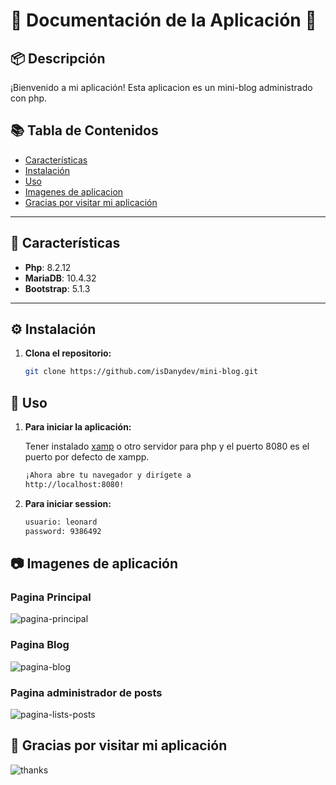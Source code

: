 # 🎉 Documentación de la Aplicación 🎉

## 📦 Descripción

¡Bienvenido a mi aplicación! Esta aplicacion es un mini-blog administrado con php.

## 📚 Tabla de Contenidos

- [Características](#🌟-características)
- [Instalación](#⚙️-instalación)
- [Uso](#🚀-uso)
- [Imagenes de aplicacion](#🚀-uso)
- [Gracias por visitar mi aplicación](#🥳-gracias-por-visitar-mi-aplicación)

---

## 🌟 Características

- **Php**: 8.2.12
- **MariaDB**: 10.4.32
- **Bootstrap**: 5.1.3

---

## ⚙️ Instalación

1. **Clona el repositorio:**

   ```bash
   git clone https://github.com/isDanydev/mini-blog.git

## 🚀 Uso
1. **Para iniciar la aplicación:**

    Tener instalado [xamp](https://www.apachefriends.org/es/index.html) o otro servidor para php y el puerto 8080 es el puerto por defecto de xampp.
    ```bash
    ¡Ahora abre tu navegador y dirígete a 
    http://localhost:8080! 
    ```
2. **Para iniciar session:**

    ```bash
    usuario: leonard
    password: 9386492
    ```
    
## 📷 Imagenes de aplicación


### Pagina Principal
![pagina-principal](https://res.cloudinary.com/dey157pc3/image/upload/v1726776119/github/mini-blog/pagina-principal.png)

### Pagina Blog
![pagina-blog](https://res.cloudinary.com/dey157pc3/image/upload/v1726776119/github/mini-blog/blog.png)

### Pagina administrador de posts
![pagina-lists-posts](https://res.cloudinary.com/dey157pc3/image/upload/v1726776119/github/mini-blog/list-posts.png)


## 🥳 Gracias por visitar mi aplicación
![thanks](https://res.cloudinary.com/dey157pc3/image/upload/v1726774998/github/logos-md/btlxtun3rpscpq4dquig.png)